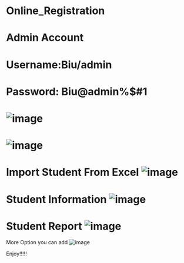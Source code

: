 # Online_Registration
Admin Account
==========================================================================================================================================================================================================================================================
Username:Biu/admin
==========================================================================================================================================================================================================================================================
Password: Biu@admin%$#1
==========================================================================================================================================================================================================================================================

![image](https://github.com/ZensYing/Online_Registration/assets/121934976/1837595b-97ba-464b-9204-070a3c7cf47f)
==========================================================================================================================================================================================================================================================
![image](https://github.com/ZensYing/Online_Registration/assets/121934976/fa7ad31a-24f8-4b15-9f69-b6e9a462731d)
==========================================================================================================================================================================================================================================================
Import Student From Excel
![image](https://github.com/ZensYing/Online_Registration/assets/121934976/27ac0a7d-5c30-4a4e-b0d3-20d8646d05dd)
================================================================================================================================================================================================================================
Student Information
![image](https://github.com/ZensYing/Online_Registration/assets/121934976/dba6283d-d836-44a5-afce-daa3b8f9a456)
================================================================================================================================================================================================================================
Student Report 
![image](https://github.com/ZensYing/Online_Registration/assets/121934976/9efed359-1e1d-44d2-8340-3e5e1420b9dc)
================================================================================================================================================================================================================================
More Option you can add
![image](https://github.com/ZensYing/Online_Registration/assets/121934976/d1c88342-818c-4daa-8f26-fdea2e2b2f5a)

Enjoy!!!!!
